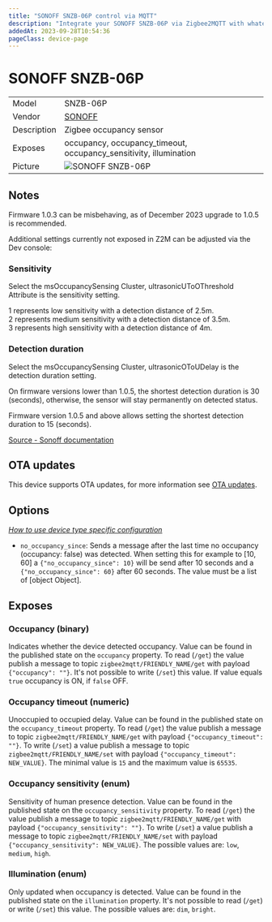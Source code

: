 ```yaml
---
title: "SONOFF SNZB-06P control via MQTT"
description: "Integrate your SONOFF SNZB-06P via Zigbee2MQTT with whatever smart home infrastructure you are using without the vendor's bridge or gateway."
addedAt: 2023-09-28T10:54:36
pageClass: device-page
---
```


<!-- !!!! -->
<!-- ATTENTION: This file is auto-generated through docgen! -->
<!-- You can only edit the "Notes"-Section between the two comment lines "Notes BEGIN" and "Notes END". -->
<!-- Do not use h1 or h2 heading within "## Notes"-Section. -->
<!-- !!!! -->

# SONOFF SNZB-06P

|     |     |
|-----|-----|
| Model | SNZB-06P  |
| Vendor  | [SONOFF](/supported-devices/#v=SONOFF)  |
| Description | Zigbee occupancy sensor |
| Exposes | occupancy, occupancy_timeout, occupancy_sensitivity, illumination |
| Picture | ![SONOFF SNZB-06P](https://www.zigbee2mqtt.io/images/devices/SNZB-06P.png) |


<!-- Notes BEGIN: You can edit here. Add "## Notes" headline if not already present. -->
## Notes
Firmware 1.0.3 can be misbehaving, as of December 2023 upgrade to 1.0.5 is recommended.

Additional settings currently not exposed in Z2M can be adjusted via the Dev console:
### Sensitivity
Select the msOccupancySensing Cluster, ultrasonicUToOThreshold Attribute is the sensitivity setting.


1 represents low sensitivity with a detection distance of 2.5m.  
2 represents medium sensitivity with a detection distance of 3.5m.  
3 represents high sensitivity with a detection distance of 4m.

### Detection duration
Select the msOccupancySensing Cluster, ultrasonicOToUDelay is the detection duration setting.


On firmware versions lower than 1.0.5, the shortest detection duration is 30 (seconds), otherwise, the sensor will stay permanently on detected status.

Firmware version 1.0.5 and above allows setting the shortest detection duration to 15 (seconds).

[Source - Sonoff documentation](https://sonoff.tech/product-review/tutorial/snzb-06p-firmware-upgrade-and-home-assistant-operation-guide/)
<!-- Notes END: Do not edit below this line -->


## OTA updates
This device supports OTA updates, for more information see [OTA updates](../guide/usage/ota_updates.md).


## Options
*[How to use device type specific configuration](../guide/configuration/devices-groups.md#specific-device-options)*

* `no_occupancy_since`: Sends a message after the last time no occupancy (occupancy: false) was detected. When setting this for example to [10, 60] a `{"no_occupancy_since": 10}` will be send after 10 seconds and a `{"no_occupancy_since": 60}` after 60 seconds. The value must be a list of [object Object].


## Exposes

### Occupancy (binary)
Indicates whether the device detected occupancy.
Value can be found in the published state on the `occupancy` property.
To read (`/get`) the value publish a message to topic `zigbee2mqtt/FRIENDLY_NAME/get` with payload `{"occupancy": ""}`.
It's not possible to write (`/set`) this value.
If value equals `true` occupancy is ON, if `false` OFF.

### Occupancy timeout (numeric)
Unoccupied to occupied delay.
Value can be found in the published state on the `occupancy_timeout` property.
To read (`/get`) the value publish a message to topic `zigbee2mqtt/FRIENDLY_NAME/get` with payload `{"occupancy_timeout": ""}`.
To write (`/set`) a value publish a message to topic `zigbee2mqtt/FRIENDLY_NAME/set` with payload `{"occupancy_timeout": NEW_VALUE}`.
The minimal value is `15` and the maximum value is `65535`.

### Occupancy sensitivity (enum)
Sensitivity of human presence detection.
Value can be found in the published state on the `occupancy_sensitivity` property.
To read (`/get`) the value publish a message to topic `zigbee2mqtt/FRIENDLY_NAME/get` with payload `{"occupancy_sensitivity": ""}`.
To write (`/set`) a value publish a message to topic `zigbee2mqtt/FRIENDLY_NAME/set` with payload `{"occupancy_sensitivity": NEW_VALUE}`.
The possible values are: `low`, `medium`, `high`.

### Illumination (enum)
Only updated when occupancy is detected.
Value can be found in the published state on the `illumination` property.
It's not possible to read (`/get`) or write (`/set`) this value.
The possible values are: `dim`, `bright`.


